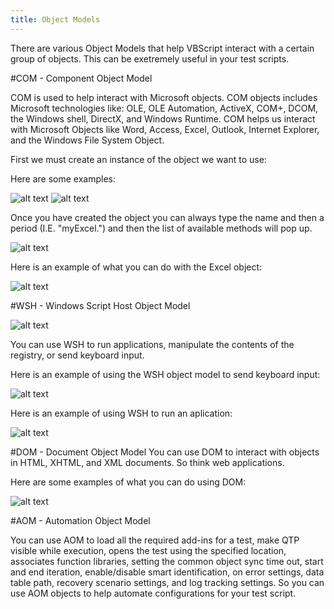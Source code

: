 ```yaml
---
title: Object Models
---
```


There are various Object Models that help VBScript interact with a certain group of objects. This can be exetremely useful in your test scripts.


#COM - Component Object Model

COM is used to help interact with Microsoft objects. COM  objects includes Microsoft technologies like: OLE, OLE Automation, ActiveX, COM+, DCOM, the Windows shell, DirectX, and Windows Runtime. COM helps us interact with Microsoft Objects like Word, Access, Excel, Outlook, Internet Explorer, and the Windows File System Object.

First we must create an instance of the object we want to use:

Here are some examples:

![alt text](https://cloud.githubusercontent.com/assets/10998057/10581159/e05a3adc-7646-11e5-9c5e-a79825b82359.PNG "EXCEL")
![alt text](https://cloud.githubusercontent.com/assets/10998057/10380818/d9121a92-6ddb-11e5-8388-8ff1453ed118.PNG "WORD")

Once you have created the object you can always type the name and then a period (I.E. "myExcel.") and then the list of available methods will pop up.

![alt text](https://cloud.githubusercontent.com/assets/10998057/10581161/e05cb370-7646-11e5-96a3-ea5547da4ae0.PNG "Methods")

Here is an example of what you can do with the Excel object:

![alt text](https://cloud.githubusercontent.com/assets/10998057/10581158/e054d3da-7646-11e5-810c-27e52e633eb4.PNG "Methods")

#WSH - Windows Script Host Object Model

![alt text](https://cloud.githubusercontent.com/assets/10998057/10581160/e05a411c-7646-11e5-97e6-5400a0f43c08.PNG "WSH")

You can use WSH to run applications, manipulate the contents of the registry, or send keyboard input.

Here is an example of using the WSH object model to send keyboard input:

![alt text](https://cloud.githubusercontent.com/assets/10998057/10581157/e048f2fe-7646-11e5-9377-3bca811df5dc.PNG "SendKeys")

Here is an example of using WSH to run an aplication:

![alt text](https://cloud.githubusercontent.com/assets/10998057/10581400/0f644a9c-7648-11e5-8c1c-d410a8d83d02.PNG "Open")

#DOM - Document Object Model
You can use DOM to interact with objects in HTML, XHTML, and XML documents. So think web applications. 

Here are some examples of what you can do using DOM:

![alt text](https://cloud.githubusercontent.com/assets/10998057/10582476/b1235f9e-764d-11e5-9fe7-efd1170afb11.PNG "DOM")

#AOM - Automation Object Model

You can use AOM to load all the required add-ins for a test, make QTP visible while execution, opens the test using the specified location, associates function libraries, setting the common object sync time out, start and end iteration, enable/disable smart identification, on error settings, data table path, recovery scenario settings, and log tracking settings. So you can use AOM objects to help automate configurations for your test script. 


